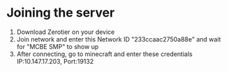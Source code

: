 # Joining the server
1. Download Zerotier on your device
2. Join network and enter this Network ID "233ccaac2750a88e" and wait for "MCBE SMP" to show up
3. After connecting, go to minecraft and enter these credentials IP:10.147.17.203, Port:19132
